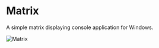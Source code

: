 # Matrix

A simple matrix displaying console application for Windows.

![Matrix](https://github.com/Kepler54/Matrix/assets/126917322/67ce575c-8fa4-40eb-bd1b-ff37412be846)
